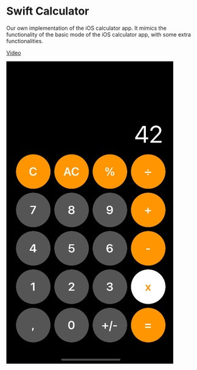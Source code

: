# Swift Calculator

Our own implementation of the iOS calculator app. It mimics the functionality of the basic mode of the iOS calculator app, with some extra functionalities.

[Video](./res/video/ui.mp4)

![Screenshot](./res/img/ui.png)